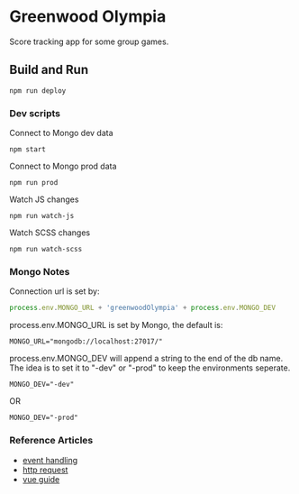 # Greenwood Olympia

Score tracking app for some group games.

## Build and Run

```shell
npm run deploy
```

### Dev scripts

Connect to Mongo dev data
```shell
npm start
```

Connect to Mongo prod data
```shell
npm run prod
```

Watch JS changes
```shell
npm run watch-js
```

Watch SCSS changes
```shell
npm run watch-scss
```

### Mongo Notes

Connection url is set by:

```javascript
process.env.MONGO_URL + 'greenwoodOlympia' + process.env.MONGO_DEV
```

process.env.MONGO_URL is set by Mongo, the default is:

```shell
MONGO_URL="mongodb://localhost:27017/"
```

process.env.MONGO_DEV will append a string to the end of the db name. The idea is to set it to "-dev" or "-prod" to keep the environments seperate.

```shell
MONGO_DEV="-dev"
```
OR
```shell
MONGO_DEV="-prod"
```

### Reference Articles

+ [event handling](https://vuejs.org/v2/guide/events.html)
+ [http request](https://auth0.com/blog/build-an-app-with-vuejs/)
+ [vue guide](https://vuejs.org/v2/guide/)
